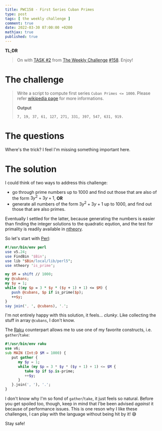 ```yaml
---
title: PWC158 - First Series Cuban Primes
type: post
tags: [ the weekly challenge ]
comment: true
date: 2022-03-30 07:00:00 +0200
mathjax: true
published: true
---
```


**TL;DR**

> On with [TASK #2][] from [The Weekly Challenge][] [#158][].
> Enjoy!

# The challenge

> Write a script to compute first series `Cuban Primes <= 1000`. Please
> refer [wikipedia page][wp] for more informations.
>
> **Output**
>
>     7, 19, 37, 61, 127, 271, 331, 397, 547, 631, 919.


# The questions

Where's the trick? I feel I'm missing something important here.


# The solution

I could think of two ways to address this challenge:

- go through prime numbers up to 1000 and find out those that are also
  of the form $3y^2 + 3y + 1$, **OR**
- generate all numbers of the form $3y^2 + 3y + 1$ up to 1000, and find
  out those that are also primes.

Eventually I settled for the latter, because generating the numbers is
easier than finding the integer solutions to the quadratic eqution, and
the test for primality is readily available in [ntheory][].

So let's start with [Perl][]:

```perl
#!/usr/bin/env perl
use v5.24;
use FindBin '$Bin';
use lib "$Bin/local/lib/perl5";
use ntheory 'is_prime';

my $M = shift // 1000;
my @cubans;
my $y = 1;
while ((my $p = 3 * $y * ($y + 1) + 1) <= $M) {
   push @cubans, $p if is_prime($p);
   ++$y;
}
say join(', ', @cubans), '.';
```

I'm not entirely happy with this solution, it feels... *clunky*. Like
collecting the stuff in array `@cubans`, I don't know.

The [Raku][] counterpart allows me to use one of my favorite constructs,
i.e. `gather`/`take`:

```raku
#!/usr/bin/env raku
use v6;
sub MAIN (Int:D $M = 1000) {
   put gather {
      my $y = 1;
      while (my $p = 3 * $y * ($y + 1) + 1) <= $M {
         take $p if $p.is-prime;
         ++$y;
      }
   }.join(', '), '.';
}
```

I don't know why I'm so fond of `gather`/`take`, it just feels so
natural. Before you get spoiled too, though, keep in mind that I'be been
advised *against* it because of performance issues. This is one reson
why I like these challenges, I can play with the language without being
hit by it! 😅

Stay safe!


[The Weekly Challenge]: https://theweeklychallenge.org/
[#158]: https://theweeklychallenge.org/blog/perl-weekly-challenge-158/
[TASK #2]: https://theweeklychallenge.org/blog/perl-weekly-challenge-158/#TASK2
[Perl]: https://www.perl.org/
[Raku]: https://raku.org/
[wp]: https://en.wikipedia.org/wiki/Cuban_prime
[ntheory]: https://metacpan.org/pod/Math::Prime::Util
